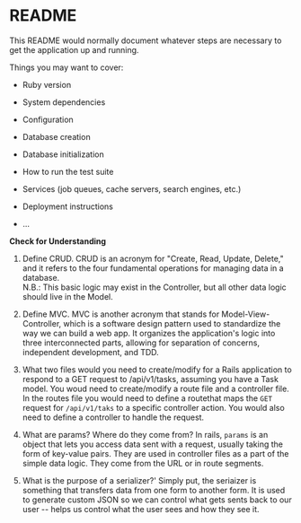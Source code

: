 # README

This README would normally document whatever steps are necessary to get the application up and running.

Things you may want to cover:

* Ruby version

* System dependencies

* Configuration

* Database creation

* Database initialization

* How to run the test suite

* Services (job queues, cache servers, search engines, etc.)

* Deployment instructions

* ...

**Check for Understanding**
1. Define CRUD.
CRUD is an acronym for "Create, Read, Update, Delete," and it refers to the four fundamental operations for managing data in a database.  
N.B.: This basic logic may exist in the Controller, but all other data logic should live in the Model.

2. Define MVC.
MVC is another acronym that stands for Model-View-Controller, which is a software design pattern used to standardize the way we can build a web app.  It organizes the application's logic into three interconnected parts, allowing for separation of concerns, independent development, and TDD.

3. What two files would you need to create/modify for a Rails application to respond to a GET request to /api/v1/tasks, assuming you have a Task model.
You woud need to create/modify a route file and a controller file.  In the routes file you would need to define a routethat maps the `GET` request for `/api/v1/taks` to a specific controller action. You would also need to define a controller to handle the request. 

4. What are params? Where do they come from?
In rails, `params` is an object that lets you access data sent with a request, usually taking the form of key-value pairs.  They are used in controller files as a part of the simple data logic. They come from the URL or in route segments.

5. What is the purpose of a serializer?'
Simply put, the seriaizer is something that transfers data from one form to another form. It is used to generate custom JSON so we can control what gets sents back to our user -- helps us control what the user sees and how they see it. 